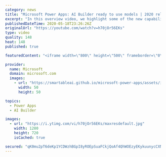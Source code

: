 ```yaml
---
category: news
title: "Microsoft Power Apps: AI Builder ready to use models | 2020 release wave 1 overview"
excerpt: "In this overview video, we highlight some of the new capabilities included in the latest update to Microsoft Power Apps, AI Builder ready to use models.     Here are the capabilities covered:   • Entity extraction helps you by identifying and extracting people, dates, places, locations, etc. from text"
publishedDateTime: 2020-05-18T23:26:26Z
originalUrl: "https://youtube.com/watch?v=h70jOr56EKs"
type: video
quality: 148
heat: 148
published: true

featuredContent: "<iframe width=\"800\" height=\"500\" frameborder=\"0\" src=\"https://www.youtube.com/embed/h70jOr56EKs\" allow=\"accelerometer; autoplay; encrypted-media; gyroscope; picture-in-picture\" allowfullscreen></iframe>"

provider:
  name: Microsoft
  domain: microsoft.com
  images:
    - url: "https://smartableai.github.io/microsoft-power-apps/assets/images/organizations/microsoft.com-50x50.jpg"
      width: 50
      height: 50

topics:
  - Power Apps
  - AI Builder

images:
  - url: "https://i.ytimg.com/vi/h70jOr56EKs/maxresdefault.jpg"
    width: 1280
    height: 720
    isCached: true

secured: "qK0mu2pT6deKp1YCDWzhBGpI8yROEpSuaFCkjQoAf4QhWOEzyEKykuunycCXNBN4qyyTgnn1PulWogU53JSEH2MMziHWCF7C9b61TywicGTdUNZHkl2/Do30BvGA43xM7Mqs4uQi/CwIgd7GiZVCxXumYVyCJ5nCtTEzswxmkilS32r+m7q9XHgsMb9rXw33Wr+4O4ejGCHSvXF5IQu+aAPxY4CO+Oims2REx7oB0QPDebqNiNibZc+yxmLuDp2lW2gib3RH1m1oqNYwPA1ro8OKaQuXowlfWizzP4F0wV91xVkbqeyeH5bl851NZ/daM7T9fFvoFVhxKtOWqWPeKxl79Dpc+iPNi9hn3lPmrTj6GX7bhwcFVSZhvF0y31Iq78tcc6aq+/7GV1zJb3sWGDVCJoIfjamtpfxMpxwiDGxHszFpJWWFBXhYsTYxPk5K;fWzJDoMKA4/opXxL+EtgHQ=="
---
```


